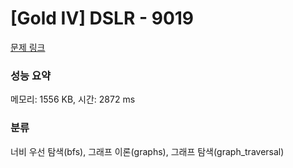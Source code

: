 # [Gold IV] DSLR - 9019 

[문제 링크](https://www.acmicpc.net/problem/9019) 

### 성능 요약

메모리: 1556 KB, 시간: 2872 ms

### 분류

너비 우선 탐색(bfs), 그래프 이론(graphs), 그래프 탐색(graph_traversal)

